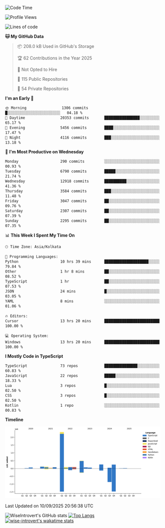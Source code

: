 <!--START_SECTION:waka-->
![Code Time](http://img.shields.io/badge/Code%20Time-2%2C499%20hrs%2043%20mins-blue)

![Profile Views](http://img.shields.io/badge/Profile%20Views-7-blue)

![Lines of code](https://img.shields.io/badge/From%20Hello%20World%20I%27ve%20Written-4.1%20million%20lines%20of%20code-blue)

**🐱 My GitHub Data** 

> 📦 208.0 kB Used in GitHub's Storage 
 > 
> 🏆 62 Contributions in the Year 2025
 > 
> 🚫 Not Opted to Hire
 > 
> 📜 115 Public Repositories 
 > 
> 🔑 54 Private Repositories 
 > 
**I'm an Early 🐤** 

```text
🌞 Morning                1306 commits        █░░░░░░░░░░░░░░░░░░░░░░░░   04.18 % 
🌆 Daytime                20353 commits       ████████████████░░░░░░░░░   65.17 % 
🌃 Evening                5456 commits        ████░░░░░░░░░░░░░░░░░░░░░   17.47 % 
🌙 Night                  4116 commits        ███░░░░░░░░░░░░░░░░░░░░░░   13.18 % 
```
📅 **I'm Most Productive on Wednesday** 

```text
Monday                   290 commits         ░░░░░░░░░░░░░░░░░░░░░░░░░   00.93 % 
Tuesday                  6790 commits        █████░░░░░░░░░░░░░░░░░░░░   21.74 % 
Wednesday                12918 commits       ██████████░░░░░░░░░░░░░░░   41.36 % 
Thursday                 3584 commits        ███░░░░░░░░░░░░░░░░░░░░░░   11.48 % 
Friday                   3047 commits        ██░░░░░░░░░░░░░░░░░░░░░░░   09.76 % 
Saturday                 2307 commits        ██░░░░░░░░░░░░░░░░░░░░░░░   07.39 % 
Sunday                   2295 commits        ██░░░░░░░░░░░░░░░░░░░░░░░   07.35 % 
```


📊 **This Week I Spent My Time On** 

```text
🕑︎ Time Zone: Asia/Kolkata

💬 Programming Languages: 
Python                   10 hrs 39 mins      ████████████████████░░░░░   79.84 % 
Other                    1 hr 8 mins         ██░░░░░░░░░░░░░░░░░░░░░░░   08.52 % 
TypeScript               1 hr                ██░░░░░░░░░░░░░░░░░░░░░░░   07.53 % 
JSON                     24 mins             █░░░░░░░░░░░░░░░░░░░░░░░░   03.05 % 
YAML                     8 mins              ░░░░░░░░░░░░░░░░░░░░░░░░░   01.06 % 

🔥 Editors: 
Cursor                   13 hrs 20 mins      █████████████████████████   100.00 % 

💻 Operating System: 
Windows                  13 hrs 20 mins      █████████████████████████   100.00 % 
```

**I Mostly Code in TypeScript** 

```text
TypeScript               73 repos            ███████████████░░░░░░░░░░   60.83 % 
JavaScript               22 repos            █████░░░░░░░░░░░░░░░░░░░░   18.33 % 
Lua                      3 repos             █░░░░░░░░░░░░░░░░░░░░░░░░   02.50 % 
CSS                      3 repos             █░░░░░░░░░░░░░░░░░░░░░░░░   02.50 % 
Kotlin                   1 repo              ░░░░░░░░░░░░░░░░░░░░░░░░░   00.83 % 
```



**Timeline**

![Lines of Code chart](https://raw.githubusercontent.com/wise-introvert/wise-introvert/master/assets/bar_graph.png)


 Last Updated on 10/09/2025 20:56:38 UTC
<!--END_SECTION:waka-->

![WiseIntrovert's GitHub stats](https://github-readme-stats.vercel.app/api?username=wise-introvert&count_private=true&show_icons=true)
[![Top Langs](https://github-readme-stats.vercel.app/api/top-langs/?username=wise-introvert&langs_count=10)](https://github.com/anuraghazra/github-readme-stats)
[![wise-introvert's wakatime stats](https://github-readme-stats.vercel.app/api/wakatime?username=wiseintrovert)](https://github.com/anuraghazra/github-readme-stats)
